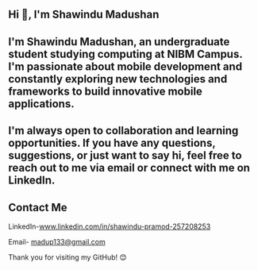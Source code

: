



## Hi 👋, I'm Shawindu Madushan

I'm Shawindu Madushan, an undergraduate student studying computing at NIBM Campus. I'm passionate about mobile development and constantly exploring new technologies and frameworks to build innovative mobile applications.
-
I'm always open to collaboration and learning opportunities. If you have any questions, suggestions, or just want to say hi, feel free to reach out to me via email or connect with me on LinkedIn.
-


Contact Me
-

LinkedIn-www.linkedin.com/in/shawindu-pramod-257208253

Email- madup133@gmail.com

Thank you for visiting my GitHub! 😊
